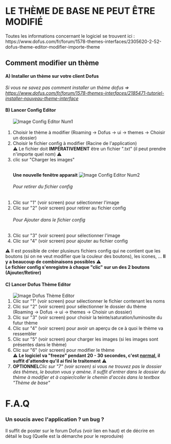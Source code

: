 <h1>LE THÈME DE BASE NE PEUT ÊTRE MODIFIÉ</h1>
Toutes les informations concernant le logiciel se trouvent ici : https://www.dofus.com/fr/forum/1578-themes-interfaces/2305620-2-52-dofus-theme-editor-modifier-importe-theme

<h2>Comment modifier un thème</h2>

<h4>A) Installer un thème sur votre client Dofus</h4>

<i>Si vous ne savez pas comment installer un thème dofus => https://www.dofus.com/fr/forum/1578-themes-interfaces/2185471-tutoriel-installer-nouveau-theme-interface</i>

<h4>B) Lancer Config Editor</h4>

<ol type="1">
   <img src="https://zupimages.net/up/19/35/jl7z.jpg" alt="Image Config Editor Num1"/><br/><br/>
   <li>Choisir le thème à modifier (Roaming -> Dofus -> ui -> themes -> Choisir un dossier)</li>
   <li>Choisir le fichier config à modifier (Racine de l'application)</li>
   &#x26A0; Le fichier doit <b>IMPÉRATIVEMENT</b> être un fichier ".txt" (il peut prendre n'importe quel nom) &#x26A0;
   <li>clic sur "Charger les images"</li><br/>
</ol>

<ol type="1">
   <b>Une nouvelle fenêtre apparait</b>
   <img src="https://zupimages.net/up/19/35/s4ev.jpg" alt="Image Config Editor Num2"/>
   <h6>Pour retirer du fichier config</h6>
   <li>Clic sur "1" (voir screen) pour sélectionner l'image</li>
   <li>Clic sur "2" (voir screen) pour retirer au fichier config</li>
   <h6>Pour Ajouter dans le fichier config</h6>
   <li>Clic sur "3" (voir screen) pour sélectionner l'image</li>
   <li>Clic sur "4" (voir screen) pour ajouter au fichier config</li>
</ol>
&#x26A0; Il est possible de créer plusieurs fichiers config qui ne contient que les boutons (si on ne veut modifier que la couleur des boutons), les icones, ... <b>Il y a beaucoup de combinaisons possibles</b> &#x26A0;<br/>
<b>Le fichier config s'enregistre à chaque "clic" sur un des 2 boutons (Ajouter/Retirer)</b>

<h4>C) Lancer Dofus Thème Editor</h4>
<ol type="1">
   <img src="https://zupimages.net/up/19/35/nzlm.jpg" alt="Image Dofus Thème Editor"/>
  
   <li>Clic sur "1" (voir screen) pour sélectionner le fichier contenant les noms</li>
   <li>Clic sur "2" (voir screen) pour sélectionner le dossier du thème (Roaming -> Dofus -> ui -> themes -> Choisir un dossier)</li>
   <li>Clic sur "3" (voir screen) pour choisir la teinte/saturation/luminosite du futur thème</li>
   <li>Clic sur "4" (voir screen) pour avoir un aperçu de ce à quoi le thème va ressembler</li>
   <li>Clic sur "5" (voir screen) pour charger les images (si les images sont présentes dans le thème)</li>
   <li>Clic sur "6" (voir screen) pour modifier le thème</li>
   &#x26A0; <b>Le logiciel va "freeze" pendant 20 - 30 secondes, c'est <u>normal</u>, il suffit d'attendre qu'il ai fini le traitement</b> &#x26A0;<br/>
   <li><b>OPTIONNEL</b><i>Clic sur "7" (voir screen) si vous ne trouvez pas le dossier des thèmes, le bouton vous y amène. Il suffit d'entrer dans le dossier du thème à modifier et à copier/coller le chemin d'accès dans la textbox "Thème de base"</i></b></li>
</ol>

<h1>F.A.Q</h1>
<h3>Un soucis avec l'application ? un bug ?</h3>
Il suffit de poster sur le forum Dofus (voir lien en haut) et de décrire en détail le bug (Quelle est la démarche pour le reproduire)

 
